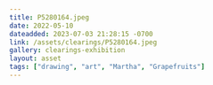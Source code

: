 ```yaml
---
title: P5280164.jpeg
date: 2022-05-10
dateadded: 2023-07-03 21:28:15 -0700
link: /assets/clearings/P5280164.jpeg
gallery: clearings-exhibition
layout: asset
tags: ["drawing", "art", "Martha", "Grapefruits"]
--- 
```

